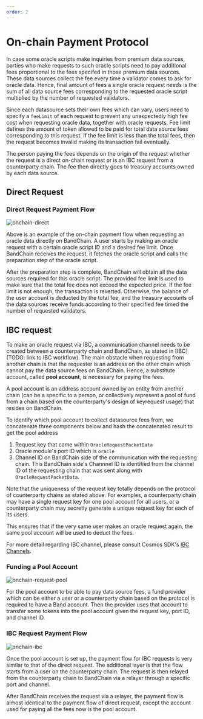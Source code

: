 ```yaml
---
order: 2
---
```

# On-chain Payment Protocol

In case some oracle scripts make inquiries from premium data sources, parties who make requests to such oracle scripts need to pay additional fees proportional to the fees specifed in those premium data sources. These data sources collect the fee every time a validator comes to ask for oracle data. Hence, final amount of fees a single oracle request needs is the sum of all data source fees corresponding to the requested oracle script multiplied by the number of requested validators.

Since each datasource sets their own fees which can vary, users need to specify a `feeLimit` of each request to prevent any unexpectedly high fee cost when requesting oracle data, together with oracle requests. Fee limit defines the amount of token allowed to be paid for total data source fees corresponding to this request. If the fee limit is less than the total fees, then the request becomes invalid making its transaction fail eventually.

The person paying the fees depends on the origin of the request whether the request is a direct on-chain request or is an IBC request from a counterparty chain. The fee then directly goes to treasury accounts owned by each data source.

## Direct Request

### Direct Request Payment Flow

![onchain-direct](https://i.imgur.com/i0LVLMG.png)

Above is an example of the on-chain payment flow when requesting an oracle data directly on BandChain. A user starts by making an oracle request with a certain oracle script ID and a desired fee limit. Once BandChain receives the request, it fetches the oracle script and calls the preparation step of the oracle script. 

After the preparation step is complete, BandChain will obtain all the data sources required for this oracle script. The provided fee limit is used to make sure that the total fee does not exceed the expected price. If the fee limit is not enough, the transaction is reverted. Otherwise, the balance of the user account is deducted by the total fee, and the treasury accounts of the data sources receive funds according to their specified fee timed the number of requested validators.

## IBC request

To make an oracle request via IBC, a communication channel needs to be created between a counterparty chain and BandChain, as stated in [IBC](TODO: link to IBC workflow). The main obstacle when requesting from another chain is that the requester is an address on the other chain which cannot pay the data source fees on BandChain. Hence, a substitute account, called **pool account**, is necessary for paying the fees.

A pool account is an address account owned by an entity from another chain (can be a specific to a person, or collectively represent a pool of fund from a chain based on the counterparty's design of keyrequest usage) that resides on BandChain.



To identify which pool account to collect datasource fees from, we concatenate three components below and hash the concatenated result to get the pool address
1. Request key that came within `OracleRequestPacketData` 
2. Oracle module's port ID which is `oracle`
3. Channel ID on BandChain side of the communication with the requesting chain. This BandChain side's Channnel ID is identified from the channel ID of the requesting chain that was sent along with `OracleRequestPacketData`.

Note that the uniqueness of the request key totally depends on the protocol of counterparty chains as stated above. For examples, a counterparty chain may have a single request key for one pool account for all users, or a counterparty chain may secretly generate a unique request key for each of its users.

This ensures that if the very same user makes an oracle request again, the same pool account will be used to deduct the fees. 

For more detail regarding IBC channel, please consult Cosmos SDK's [IBC Channels](https://docs.cosmos.network/master/ibc/overview.html#channels). 


### Funding a Pool Account

![onchain-request-pool](https://i.imgur.com/i8DHiDy.png)

For the pool account to be able to pay data source fees, a fund provider which can be either a user or a counterparty chain based on the protocol is required to have a Band account. Then the provider uses that account to transfer some tokens into the pool account given the request key, port ID, and channel ID.

### IBC Request Payment Flow

![onchain-ibc](https://i.imgur.com/u6DfBXp.png)

Once the pool account is set up, the payment flow for IBC requests is very similar to that of the direct request. The additional layer is that the flow starts from a user on the counterparty chain. The request is then relayed from the counterparty chain to BandChain via a relayer through a specific port and channel.

After BandChain receives the request via a relayer, the payment flow is almost identical to the payment flow of direct request, except the account used for paying all the fees now is the pool account.

